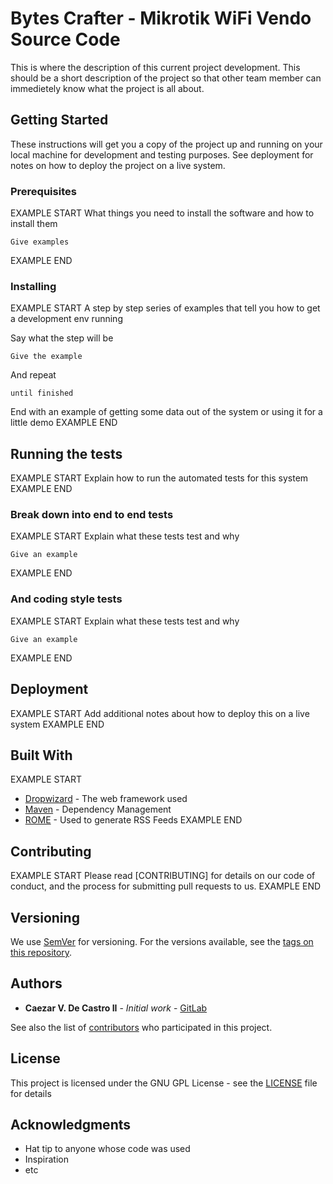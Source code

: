 # Bytes Crafter - Mikrotik WiFi Vendo Source Code

This is where the description of this current project development. This should be a short description of the project so that other team member can immedietely know what the project is all about.

## Getting Started

These instructions will get you a copy of the project up and running on your local machine for development and testing purposes. See deployment for notes on how to deploy the project on a live system.

### Prerequisites

EXAMPLE START
What things you need to install the software and how to install them

```
Give examples
```
EXAMPLE END

### Installing

EXAMPLE START
A step by step series of examples that tell you how to get a development env running

Say what the step will be

```
Give the example
```

And repeat

```
until finished
```

End with an example of getting some data out of the system or using it for a little demo
EXAMPLE END

## Running the tests

EXAMPLE START
Explain how to run the automated tests for this system
EXAMPLE END

### Break down into end to end tests

EXAMPLE START
Explain what these tests test and why

```
Give an example
```
EXAMPLE END

### And coding style tests

EXAMPLE START
Explain what these tests test and why

```
Give an example
```
EXAMPLE END

## Deployment

EXAMPLE START
Add additional notes about how to deploy this on a live system
EXAMPLE END

## Built With

EXAMPLE START
* [Dropwizard](http://www.dropwizard.io/1.0.2/docs/) - The web framework used
* [Maven](https://maven.apache.org/) - Dependency Management
* [ROME](https://rometools.github.io/rome/) - Used to generate RSS Feeds
EXAMPLE END

## Contributing

EXAMPLE START
Please read [CONTRIBUTING] for details on our code of conduct, and the process for submitting pull requests to us.
EXAMPLE END

## Versioning

We use [SemVer](http://semver.org/) for versioning. For the versions available, see the [tags on this repository](#). 

## Authors

* **Caezar V. De Castro II** - *Initial work* - [GitLab](https://github.com/BytesCrafter/)

See also the list of [contributors](#) who participated in this project.

## License

This project is licensed under the GNU GPL License - see the [LICENSE](LICENSE) file for details

## Acknowledgments

* Hat tip to anyone whose code was used
* Inspiration
* etc